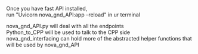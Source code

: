 Once you have fast API installed,  \
run "Uvicorn nova_gnd_API:app –reload" in ur terminal 

nova_gnd_API.py will deal with all the endpoints \
Python_to_CPP will be used to talk to the CPP side \
nova_gnd_interfacing can hold more of the abstracted helper functions that will be used by nova_gnd_API
